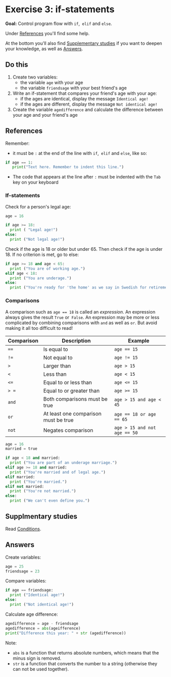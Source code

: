 # Exercise 3: if-statements

**Goal:** Control program flow with `if`,` elif` and `else`.

Under [References](#references) you'll find some help.

At the bottom you'll also find [Supplementary studies](#supplementary-studies) if you want to deepen your knowledge, as well as [Answers](#answers).

## Do this

1. Create two variables:
    - the variable `age` with your age
    - the variable `friendsage` with your best friend's age
2. Write an if-statement that compares your friend's age with your age:
    - if the ages are identical, display the message `Identical age!`
    - if the ages are different, display the message `Not identical age!`
3. Create the variable `agedifference` and calculate the difference between your age and your friend's age

## References

Remember:

- it must be `:` at the end of the line with `if`,` elif` and `else`, like so:
```py
if age == 1:
   print("Text here. Remember to indent this line.")
```
- The code that appears at the line after `:` must be indented with the `Tab` key on your keyboard

### If-statements

Check for a person's legal age:
```py
age = 16

if age >= 18:
  print ( "Legal age!")
else:
  print ("Not legal age!")
```

Check if the age is 18 or older but under 65. Then check if the age is under 18. If no criterion is met, go to else:
```py
if age >= 18 and age < 65:
  print ("You are of working age.")
elif age < 18:
  print ("You are underage.")
else:
  print ("You're ready for 'the home' as we say in Swedish for retirement home.")
```

### Comparisons

A comparison such as `age == 18` is called an *expression*. An expression always gives the result `True` or` False`. An expression may be more or less complicated by combining comparisons with `and` as well as `or`. But avoid making it all too difficult to read!

Comparison | Description | Example
---------- | -------------- | --------------------------
`==` | Is equal to | `age == 15`
`!=` | Not equal to | `age != 15`
`>` | Larger than | `age > 15`
`<` | Less than | `age < 15`
`<=` | Equal to or less than | `age <= 15`
`> =` | Equal to or greater than | `age >= 15`
`and` | Both comparisons must be true | `age > 15 and age < 45`
`or` | At least one comparison must be true | `age == 18 or age == 65`
`not` | Negates comparison | `age > 15 and not age == 50`

```py
age = 16
married = true

if age < 18 and married:
  print ("You are part of an underage marriage.")
elif age >= 18 and married:
  print ("You're married and of legal age.")
elif married:
  print ("You're married.")
elif not married:
  print ("You're not married.")
else:
  print ("We can't even define you.")
```

## Supplmentary studies

Read [Conditions](https://www.learnpython.org/en/Conditions).

## Answers

Create variables:
```py
age = 25
friendsage = 23
```

Compare variables:
```py
if age == friendsage:
  print ("Identical age!")
else:
  print ("Not identical age!")
```

Calculate age difference:
```py
agedifference = age - friendsage
agedifference = abs(ageifference)
print("Difference this year: " + str (agedifference))
```

Note:

- `abs` is a function that returns absolute numbers, which means that the minus sign is removed.
- `str` is a function that converts the number to a string (otherwise they can not be used together).
